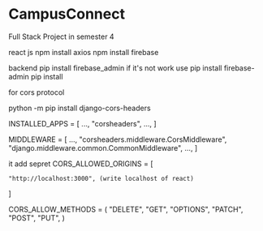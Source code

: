 # CampusConnect
Full Stack Project in semester 4 

react js
npm install axios
npm install firebase

backend
pip install firebase_admin   if it's not work use pip install firebase-admin
pip install 


for cors protocol

python -m pip install django-cors-headers


INSTALLED_APPS = [
    ...,
    "corsheaders",
    ...,
]


MIDDLEWARE = [
    ...,
    "corsheaders.middleware.CorsMiddleware",
    "django.middleware.common.CommonMiddleware",
    ...,
]



it add sepret 
CORS_ALLOWED_ORIGINS = [
  
    "http://localhost:3000", (write localhost of react)
    
]


CORS_ALLOW_METHODS = (
    "DELETE",
    "GET",
    "OPTIONS",
    "PATCH",
    "POST",
    "PUT",
)

